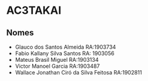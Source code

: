 # AC3TAKAI
## Nomes
- Glauco dos Santos Almeida RA:1903734
- Fabio Kallany Silva Santos RA: 1903056
- Mateus Brasil Miguel RA:1903134
- Victor Manoel Garcia RA:1903487
- Wallace Jonathan Ciró da Silva Feitosa RA:1902811
